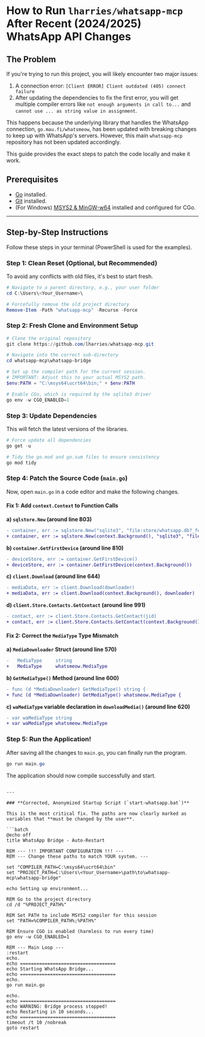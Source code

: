 
# How to Run `lharries/whatsapp-mcp` After Recent (2024/2025) WhatsApp API Changes

## The Problem

If you're trying to run this project, you will likely encounter two major issues:

1.  A connection error: `[Client ERROR] Client outdated (405) connect failure`
2.  After updating the dependencies to fix the first error, you will get multiple compiler errors like `not enough arguments in call to...` and `cannot use ... as string value in assignment`.

This happens because the underlying library that handles the WhatsApp connection, `go.mau.fi/whatsmeow`, has been updated with breaking changes to keep up with WhatsApp's servers. However, this main `whatsapp-mcp` repository has not been updated accordingly.

This guide provides the exact steps to patch the code locally and make it work.

## Prerequisites

-   [Go](https://go.dev/doc/install) installed.
-   [Git](https://git-scm.com/downloads) installed.
-   (For Windows) [MSYS2 & MinGW-w64](https://www.msys2.org/) installed and configured for CGo.

---

## Step-by-Step Instructions

Follow these steps in your terminal (PowerShell is used for the examples).

### Step 1: Clean Reset (Optional, but Recommended)

To avoid any conflicts with old files, it's best to start fresh.

```powershell
# Navigate to a parent directory, e.g., your user folder
cd C:\Users\<Your_Username>\

# Forcefully remove the old project directory
Remove-Item -Path "whatsapp-mcp" -Recurse -Force
```

### Step 2: Fresh Clone and Environment Setup

```powershell
# Clone the original repository
git clone https://github.com/lharries/whatsapp-mcp.git

# Navigate into the correct sub-directory
cd whatsapp-mcp\whatsapp-bridge

# Set up the compiler path for the current session. 
# IMPORTANT: Adjust this to your actual MSYS2 path.
$env:PATH = "C:\msys64\ucrt64\bin;" + $env:PATH

# Enable CGo, which is required by the sqlite3 driver
go env -w CGO_ENABLED=1
```

### Step 3: Update Dependencies

This will fetch the latest versions of the libraries.

```powershell
# Force update all dependencies
go get -u

# Tidy the go.mod and go.sum files to ensure consistency
go mod tidy
```

### Step 4: Patch the Source Code (`main.go`)

Now, open `main.go` in a code editor and make the following changes.

#### Fix 1: Add `context.Context` to Function Calls

**a) `sqlstore.New` (around line 803)**
```diff
- container, err := sqlstore.New("sqlite3", "file:store/whatsapp.db?_foreign_keys=on", dbLog)
+ container, err := sqlstore.New(context.Background(), "sqlite3", "file:store/whatsapp.db?_foreign_keys=on", dbLog)
```

**b) `container.GetFirstDevice` (around line 810)**
```diff
- deviceStore, err := container.GetFirstDevice()
+ deviceStore, err := container.GetFirstDevice(context.Background())
```

**c) `client.Download` (around line 644)**
```diff
- mediaData, err := client.Download(downloader)
+ mediaData, err := client.Download(context.Background(), downloader)
```

**d) `client.Store.Contacts.GetContact` (around line 991)**
```diff
- contact, err := client.Store.Contacts.GetContact(jid)
+ contact, err := client.Store.Contacts.GetContact(context.Background(), jid)
```

#### Fix 2: Correct the `MediaType` Type Mismatch

**a) `MediaDownloader` Struct (around line 570)**
```diff
-	MediaType     string
+	MediaType     whatsmeow.MediaType
```

**b) `GetMediaType()` Method (around line 600)**
```diff
- func (d *MediaDownloader) GetMediaType() string {
+ func (d *MediaDownloader) GetMediaType() whatsmeow.MediaType {
```

**c) `waMediaType` variable declaration in `downloadMedia()` (around line 620)**
```diff
- var waMediaType string
+ var waMediaType whatsmeow.MediaType
```

### Step 5: Run the Application!

After saving all the changes to `main.go`, you can finally run the program.

```powershell
go run main.go
```

The application should now compile successfully and start.
```

---

### **Corrected, Anonymized Startup Script (`start-whatsapp.bat`)**

This is the most critical fix. The paths are now clearly marked as variables that **must be changed by the user**.

```batch
@echo off
title WhatsApp Bridge - Auto-Restart

REM --- !!! IMPORTANT CONFIGURATION !!! ---
REM --- Change these paths to match YOUR system. ---

set "COMPILER_PATH=C:\msys64\ucrt64\bin"
set "PROJECT_PATH=C:\Users\<Your_Username>\path\to\whatsapp-mcp\whatsapp-bridge"

echo Setting up environment...

REM Go to the project directory
cd /d "%PROJECT_PATH%"

REM Set PATH to include MSYS2 compiler for this session
set "PATH=%COMPILER_PATH%;%PATH%"

REM Ensure CGO is enabled (harmless to run every time)
go env -w CGO_ENABLED=1

REM --- Main Loop ---
:restart
echo.
echo ===================================
echo Starting WhatsApp Bridge...
echo ===================================
echo.
go run main.go

echo.
echo ===================================
echo WARNING: Bridge process stopped!
echo Restarting in 10 seconds...
echo ===================================
timeout /t 10 /nobreak
goto restart
```
